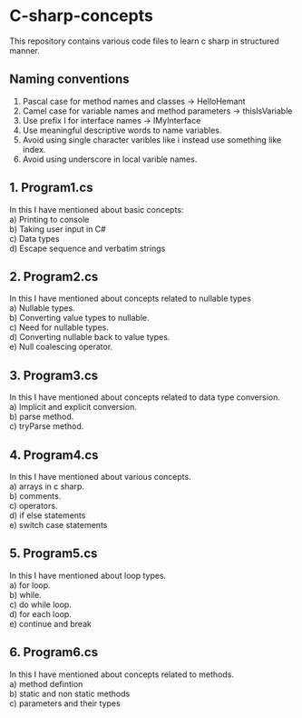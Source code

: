 # C-sharp-concepts
This repository contains various code files to learn c sharp in structured manner.

## Naming conventions<br>
1. Pascal case for method names and classes -> HelloHemant<br>
2. Camel case for variable names and method parameters -> thisIsVariable<br>
3. Use prefix I for interface names -> IMyInterface<br>
4. Use meaningful descriptive words to name variables.<br>
5. Avoid using single character varibles like i instead use something like index.<br>
6. Avoid using underscore in local varible names.<br>

## 1. Program1.cs <br>
In this I have mentioned about basic concepts:<br>
a) Printing to console<br>
b) Taking user input in C#<br>
c) Data types<br>
d) Escape sequence and verbatim strings<br>

## 2. Program2.cs <br>
In this I have mentioned about concepts related to nullable types<br>
a) Nullable types.<br>
b) Converting value types to nullable.<br>
c) Need for nullable types.<br>
d) Converting nullable back to value types.<br>
e) Null coalescing operator. <br>

## 3. Program3.cs <br>
In this I have mentioned about concepts related to data type conversion.<br>
a) Implicit and explicit conversion.<br>
b) parse method.<br>
c) tryParse method.<br>

## 4. Program4.cs <br>
In this I have mentioned about various concepts.<br>
a) arrays in c sharp.<br>
b) comments.<br>
c) operators.<br>
d) if else statements<br>
e) switch case statements<br>

## 5. Program5.cs <br>
In this I have mentioned about loop types.<br>
a) for loop.<br>
b) while.<br>
c) do while loop.<br>
d) for each loop.<br>
e) continue and break<br>

## 6. Program6.cs <br>
In this I have mentioned about concepts related to methods.<br>
a) method defintion<br>
b) static and non static methods<br>
c) parameters and their types<br>
